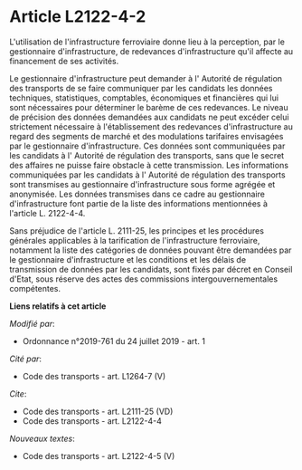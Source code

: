 # Article L2122-4-2

L'utilisation de l'infrastructure ferroviaire donne lieu à la perception, par le gestionnaire d'infrastructure, de redevances
d'infrastructure qu'il affecte au financement de ses activités. 

Le gestionnaire d'infrastructure peut demander à l'       Autorité de régulation des transports de se faire communiquer par
les candidats les données techniques, statistiques, comptables, économiques et financières qui lui sont nécessaires pour
déterminer le barème de ces redevances. Le niveau de précision des données demandées aux candidats ne peut excéder celui
strictement nécessaire à l'établissement des redevances d'infrastructure au regard des segments de marché et des modulations
tarifaires envisagées par le gestionnaire d'infrastructure. Ces données sont communiquées par les candidats à l'
Autorité de régulation des transports, sans que le secret des affaires ne puisse faire obstacle à cette transmission. Les
informations communiquées par les candidats à l'       Autorité de régulation des transports sont transmises au gestionnaire
d'infrastructure sous forme agrégée et anonymisée. Les données transmises dans ce cadre au gestionnaire d'infrastructure font
partie de la liste des informations mentionnées à l'article L. 2122-4-4. 

Sans préjudice de l'article L. 2111-25, les principes et les procédures générales applicables à la tarification de
l'infrastructure ferroviaire, notamment la liste des catégories de données pouvant être demandées par le gestionnaire
d'infrastructure et les conditions et les délais de transmission de données par les candidats, sont fixés par décret en
Conseil d'Etat, sous réserve des actes des commissions intergouvernementales compétentes.

**Liens relatifs à cet article**

_Modifié par_:

  - Ordonnance n°2019-761 du 24 juillet 2019 - art. 1

_Cité par_:

  - Code des transports - art. L1264-7 (V)

_Cite_:

  - Code des transports - art. L2111-25 (VD)
  - Code des transports - art. L2122-4-4

_Nouveaux textes_:

  - Code des transports - art. L2122-4-5 (V)
